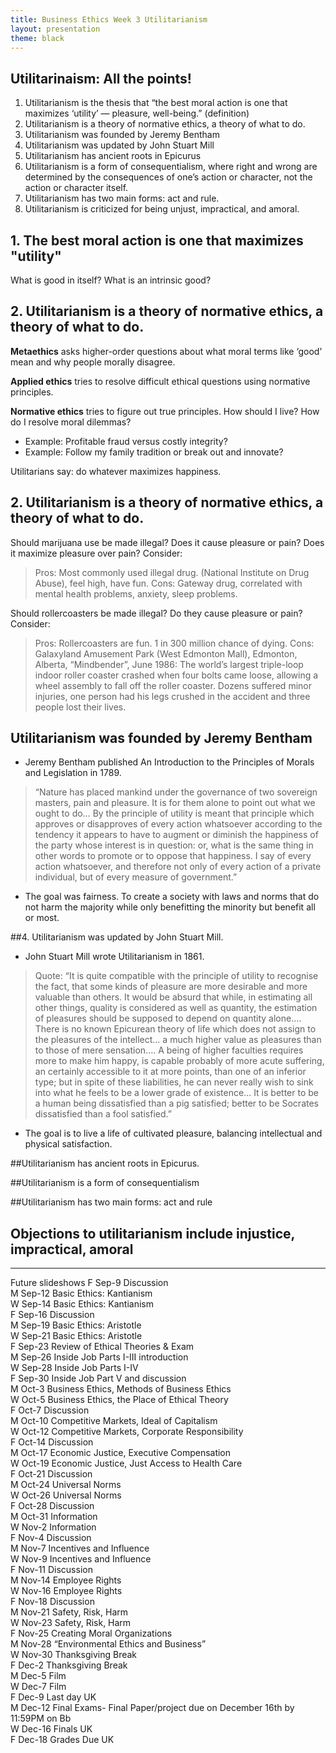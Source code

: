 ```yaml
---
title: Business Ethics Week 3 Utilitarianism
layout: presentation
theme: black
---
```



<div markdown="1" class="fragment">



<section><!--Begin Utilitarianism Intro-->
<section data-background="https://positivepsychologyprogram.com/wp-content/uploads/2015/02/aristotelian-principle.jpg">

<section data-markdown>
<script type="text/template">

# Utilitarianism: Business Ethics Week 3

</script>
</section>

</div>

</section>
<section>


# Utilitarinaism: All the points!

1. Utilitarianism  is the thesis that “the best moral action is one that maximizes ‘utility’ — pleasure, well-being.” (definition)
2. Utilitarianism is a theory of normative ethics, a theory of what to do. 
3. Utilitarianism was founded by Jeremy Bentham
4. Utilitarianism was updated by John Stuart Mill
5. Utilitarianism has ancient roots in Epicurus
6. Utilitarianism is a form of consequentialism, where right and wrong are determined by the consequences of one’s action or character, not the action or character itself. 
7. Utilitarianism has two main forms: act and rule. 
8. Utilitarianism is criticized for being unjust, impractical, and amoral. 

</section>
<section>


## 1. The best moral action is one that maximizes "utility"

What is good in itself? What is an intrinsic good? 


</section>
<section>

## 2. Utilitarianism is a theory of normative ethics, a theory of what to do. 


**Metaethics** asks higher-order questions about what moral terms like ‘good’ mean and why people morally disagree. 

**Applied ethics** tries to resolve difficult ethical questions using normative principles.

**Normative ethics** tries to figure out true principles. How should I live? How do I resolve moral dilemmas? 

* Example: Profitable fraud versus costly integrity? 
* Example: Follow my family tradition or break out and innovate? 

Utilitarians say: do whatever maximizes happiness. 

</section>
<section>

## 2. Utilitarianism is a theory of normative ethics, a theory of what to do. 


Should marijuana use be made illegal?  Does it cause pleasure or pain? Does it maximize pleasure over pain? Consider: 
>Pros: Most commonly used illegal drug. (National Institute on Drug Abuse), feel high, have fun.
>Cons: Gateway drug, correlated with mental health problems, anxiety, sleep problems. 

Should rollercoasters be made illegal?  Do they cause pleasure or pain? Consider: 
>Pros: Rollercoasters are fun. 1 in 300 million chance of dying. 
>Cons: Galaxyland Amusement Park (West Edmonton Mall), Edmonton, Alberta, “Mindbender”, June 1986: The world’s largest triple-loop indoor roller coaster crashed when four bolts came loose, allowing a wheel assembly to fall off the roller coaster. Dozens suffered minor injuries, one person had his legs crushed in the accident and three people lost their lives.

</section>
<section>

## Utilitarianism was founded by Jeremy Bentham

* Jeremy Bentham published An Introduction to the Principles of Morals and Legislation in 1789. 

>“Nature has placed mankind under the governance of two sovereign masters, pain and pleasure. It is for them alone to point out what we ought to do… By the principle of utility is meant that principle which approves or disapproves of every action whatsoever according to the tendency it appears to have to augment or diminish the happiness of the party whose interest is in question: or, what is the same thing in other words to promote or to oppose that happiness. I say of every action whatsoever, and therefore not only of every action of a private individual, but of every measure of government.”

* The goal was fairness. To create a society with laws and norms that do not harm the majority while only benefitting the minority but benefit all or most. 


</section>
<section>

##4. Utilitarianism was updated by John Stuart Mill.


* John Stuart Mill wrote Utilitarianism in 1861. 

> Quote: “It is quite compatible with the principle of utility to recognise the fact, that some kinds of pleasure are more desirable and more valuable than others. It would be absurd that while, in estimating all other things, quality is considered as well as quantity, the estimation of pleasures should be supposed to depend on quantity alone.... There is no known Epicurean theory of life which does not assign to the pleasures of the intellect… a much higher value as pleasures than to those of mere sensation.... A being of higher faculties requires more to make him happy, is capable probably of more acute suffering, an certainly accessible to it at more points, than one of an inferior type; but in spite of these liabilities, he can never really wish to sink into what he feels to be a lower grade of existence… It is better to be a human being dissatisfied than a pig satisfied; better to be Socrates dissatisfied than a fool satisfied.” 

* The goal is to live a life of cultivated pleasure, balancing intellectual and physical satisfaction. 


</section>
<section>

##Utilitarianism has ancient roots in Epicurus.


</section>
<section>

##Utilitarianism is a form of consequentialism


</section>
<section>


</section>
<section>

##Utilitarianism has two main forms: act and rule


</section>
<section>



</section>
<section>

## Objections to utilitarianism include injustice, impractical, amoral


</section>
<section>

---

Future slideshows
F       Sep-9   Discussion  
M       Sep-12  Basic Ethics: Kantianism  
W       Sep-14  Basic Ethics: Kantianism  
F       Sep-16  Discussion  
M       Sep-19  Basic Ethics: Aristotle  
W       Sep-21  Basic Ethics: Aristotle  
F       Sep-23  Review of Ethical Theories & Exam  
M       Sep-26  Inside Job Parts I-III introduction  
W       Sep-28  Inside Job Parts I-IV  
F       Sep-30  Inside Job Part V and discussion  
M       Oct-3   Business Ethics, Methods of Business Ethics  
W       Oct-5   Business Ethics, the Place of Ethical Theory  
F       Oct-7   Discussion  
M       Oct-10  Competitive Markets, Ideal of Capitalism  
W       Oct-12  Competitive Markets, Corporate Responsibility  
F       Oct-14  Discussion  
M       Oct-17  Economic Justice, Executive Compensation  
W       Oct-19  Economic Justice, Just Access to Health Care  
F       Oct-21  Discussion  
M       Oct-24  Universal Norms  
W       Oct-26  Universal Norms  
F       Oct-28  Discussion  
M       Oct-31  Information  
W       Nov-2   Information  
F       Nov-4   Discussion  
M       Nov-7   Incentives and Influence  
W       Nov-9   Incentives and Influence  
F       Nov-11  Discussion  
M       Nov-14  Employee Rights  
W       Nov-16  Employee Rights  
F       Nov-18  Discussion  
M       Nov-21  Safety, Risk, Harm  
W       Nov-23  Safety, Risk, Harm  
F       Nov-25  Creating Moral Organizations  
M       Nov-28  “Environmental Ethics and Business”  
W       Nov-30  Thanksgiving Break  
F       Dec-2   Thanksgiving Break  
M       Dec-5   Film  
W       Dec-7   Film  
F       Dec-9   Last day UK  
M       Dec-12  Final Exams- Final Paper/project due on December 16th by 11:59PM on Bb  
W       Dec-16  Finals UK  
F       Dec-18  Grades Due UK  

